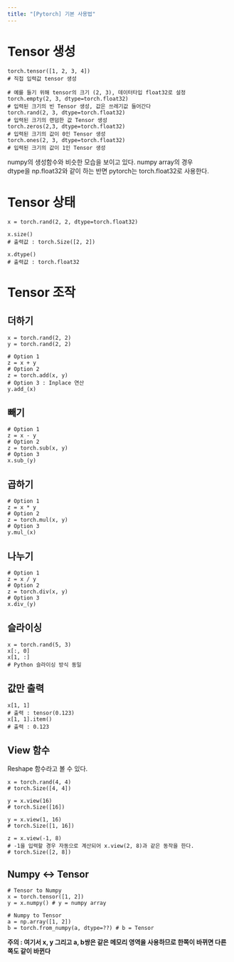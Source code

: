 ```yaml
---
title: "[Pytorch] 기본 사용법"
---
```


# Tensor 생성
```
torch.tensor([1, 2, 3, 4])
# 직접 입력값 tensor 생성

# 예를 들기 위해 tensor의 크기 (2, 3), 데이터타입 float32로 설정
torch.empty(2, 3, dtype=torch.float32) 
# 입력된 크기의 빈 Tensor 생성, 값은 쓰레기값 들어간다
torch.rand(2, 3, dtype=torch.float32)  
# 입력된 크기의 랜덤한 값 Tensor 생성
torch.zeros(2,3, dtype=torch.float32) 
# 입력된 크기의 값이 0인 Tensor 생성
torch.ones(2, 3, dtype=torch.float32)  
# 입력된 크기의 값이 1인 Tensor 생성
```
numpy의 생성함수와 비슷한 모습을 보이고 있다. numpy array의 경우   
dtype을 np.float32와 같이 하는 반면 pytorch는 torch.float32로 사용한다.

# Tensor 상태
```
x = torch.rand(2, 2, dtype=torch.float32)

x.size()
# 출력값 : torch.Size([2, 2])

x.dtype()
# 출력값 : torch.float32
```

# Tensor 조작
## 더하기
```
x = torch.rand(2, 2)
y = torch.rand(2, 2)

# Option 1
z = x + y
# Option 2
z = torch.add(x, y)
# Option 3 : Inplace 연산
y.add_(x)
```

## 빼기
```
# Option 1
z = x - y
# Option 2
z = torch.sub(x, y)
# Option 3
x.sub_(y)
```

## 곱하기
```
# Option 1
z = x * y
# Option 2
z = torch.mul(x, y)
# Option 3
y.mul_(x)
```

## 나누기
```
# Option 1
z = x / y
# Option 2
z = torch.div(x, y)
# Option 3
x.div_(y)
```

## 슬라이싱
```
x = torch.rand(5, 3)
x[:, 0]
x[1, :]
# Python 슬라이싱 방식 동일
```

## 값만 출력
```
x[1, 1]
# 출력 : tensor(0.123)
x[1, 1].item()
# 출력 : 0.123
```

## View 함수
Reshape 함수라고 볼 수 있다.
```
x = torch.rand(4, 4)
# torch.Size([4, 4])

y = x.view(16)
# torch.Size([16])

y = x.view(1, 16)
# torch.Size([1, 16])

z = x.view(-1, 8)
# -1을 입력할 경우 자동으로 계산되어 x.view(2, 8)과 같은 동작을 한다.
# torch.Size([2, 8])
```

## Numpy <-> Tensor
```
# Tensor to Numpy
x = torch.tensor([1, 2])
y = x.numpy() # y = numpy array

# Numpy to Tensor
a = np.array([1, 2])
b = torch.from_numpy(a, dtype=??) # b = Tensor
```
**주의 : 여기서 x, y 그리고 a, b쌍은 같은 메모리 영역을 사용하므로 한쪽이 바뀌면 다른 쪽도 같이 바뀐다**

